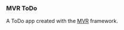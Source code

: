 ### MVR ToDo

A ToDo app created with the [MVR](https://github.com/vividbytes/MinimumViableReact) framework.
